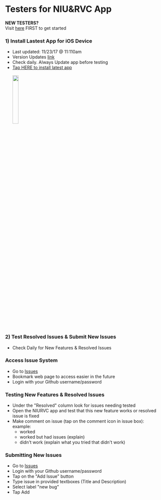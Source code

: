 # Testers for NIU&RVC App
<b>NEW TESTERS?</b><br>
Visit [here](https://rvcapps.github.io/niurvc/) FIRST to get started

### 1) Install Lastest App for iOS Device 
   - Last updated: 11/23/17 @ 11:110am
   - Version Updates [link](https://raw.githubusercontent.com/konkolapps/konkolapps.github.io/master/niurvcversion.txt)
   - Check daily. Always Update app before testing
   - <a href="itms-services://?action=download-manifest&url=https://konkolapps.github.io/manifest.plist">Tap HERE to install latest app<br><br><img width="20%" src="https://raw.githubusercontent.com/konkolapps/konkolapps.github.io/master/en-US_iPhone5_5_1.png"></a>
<br>

### 2) Test Resolved Issues & Submit New Issues

   - Check Daily for New Features & Resolved Issues

### Access Issue System
   - Go to [Issues](https://waffle.io/rvcapps/niurvc/join)
   - Bookmark web page to access easier in the future
   - Login with your Github username/password
   
### Testing New Features & Resolved Issues
   - Under the "Resolved" column look for issues needing tested
   - Open the NIURVC app and test that this new feature works or resolved issue is fixed
   - Make comment on issue (tap on the comment icon in issue box): 
   example: 
      - worked
      - worked but had issues (explain)
      - didn't work (explain what you tried that didn't work) 
   
### Submitting New Issues
   - Go to [Issues](https://waffle.io/rvcapps/niurvc/join)
   - Login with your Github username/password   
   - Tap on the "Add Issue" button
   - Type issue in provided textboxes (Title and Description)
   - Select label "new bug"
   - Tap Add
